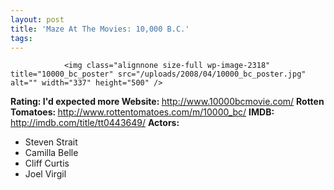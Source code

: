 ```yaml
---
layout: post
title: 'Maze At The Movies: 10,000 B.C.'
tags:
---
```



                <img class="alignnone size-full wp-image-2318" title="10000_bc_poster" src="/uploads/2008/04/10000_bc_poster.jpg" alt="" width="337" height="500" />
<p><strong>Rating: I'd expected more
Website: </strong><a href="http://www.10000bcmovie.com/"><a href="http://www.10000bcmovie.com/">http://www.10000bcmovie.com/</a></a>
<strong>Rotten Tomatoes: </strong><a href="http://www.rottentomatoes.com/m/10000_bc/"><a href="http://www.rottentomatoes.com/m/10000_bc/">http://www.rottentomatoes.com/m/10000_bc/</a></a>
<strong>IMDB: </strong><a href="http://imdb.com/title/tt0443649/"><a href="http://imdb.com/title/tt0443649/">http://imdb.com/title/tt0443649/</a></a>
<strong>Actors:</strong></p>
<ul>
    <li>Steven Strait</li>
    <li>Camilla Belle</li>
    <li>Cliff Curtis</li>
    <li>Joel Virgil</li>
</ul>
